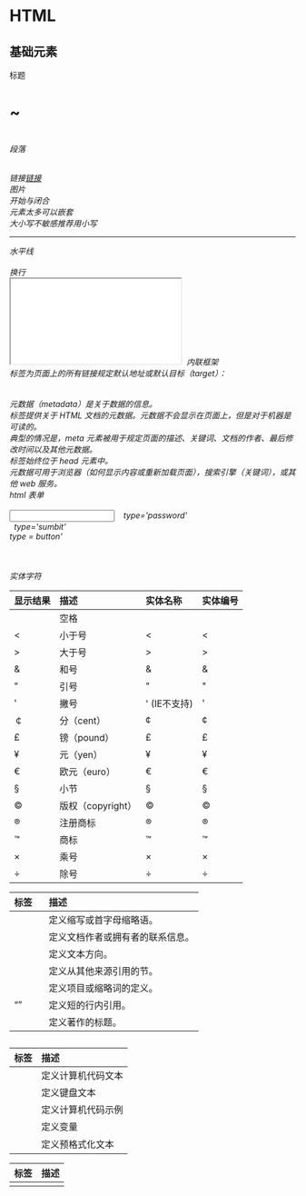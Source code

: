 # HTML

<a name="96049055"></a>
## 基础元素
标题 <h1>~<h6><br />段落<p><br />链接<a href="url">链接</a><br />图片 <imag src="图片地址" widht="" height="" /><br />开始与闭合<br />元素太多可以嵌套<br />大小写不敏感推荐用小写 

<hr/> 水平线<br /><br/> 换行<br /><iframe src="_URL_"></iframe>  内联框架<br /><base> 标签为页面上的所有链接规定默认地址或默认目标（target）：<br /><br /><br />元数据（metadata）是关于数据的信息。<br /><meta> 标签提供关于 HTML 文档的元数据。元数据不会显示在页面上，但是对于机器是可读的。<br />典型的情况是，meta 元素被用于规定页面的描述、关键词、文档的作者、最后修改时间以及其他元数据。<br /><meta> 标签始终位于 head 元素中。<br />元数据可用于浏览器（如何显示内容或重新加载页面），搜索引擎（关键词），或其他 web 服务。<br />html 表单<br /><form><br /><input type='text'<br />    type='password'<br />  type='sumbit'<br />type = button'<br />
<br /> <br /><form/><br />实体字符

| 显示结果 | 描述 | 实体名称 | 实体编号 |
| :--- | :--- | :--- | :--- |
|   | 空格 | &nbsp; | &#160; |
| < | 小于号 | &lt; | &#60; |
| > | 大于号 | &gt; | &#62; |
| & | 和号 | &amp; | &#38; |
| " | 引号 | &quot; | &#34; |
| ' | 撇号  | &apos; (IE不支持) | &#39; |
| ￠ | 分（cent） | &cent; | &#162; |
| £ | 镑（pound） | &pound; | &#163; |
| ¥ | 元（yen） | &yen; | &#165; |
| € | 欧元（euro） | &euro; | &#8364; |
| § | 小节 | &sect; | &#167; |
| © | 版权（copyright） | &copy; | &#169; |
| ® | 注册商标 | &reg; | &#174; |
| ™ | 商标 | &trade; | &#8482; |
| × | 乘号 | &times; | &#215; |
| ÷ | 除号 | &divide; | &#247; |

| 标签 | 描述 |
| :--- | :--- |
| <abbr> | 定义缩写或首字母缩略语。 |
| <address> | 定义文档作者或拥有者的联系信息。 |
| <bdo> | 定义文本方向。 |
| <blockquote> | 定义从其他来源引用的节。 |
| <dfn> | 定义项目或缩略词的定义。 |
| <q> | 定义短的行内引用。 |
| <cite> | 定义著作的标题。 |

<a name="d41d8cd9"></a>
## 
| 标签 | 描述 |
| :--- | :--- |
| <code> | 定义计算机代码文本 |
| <kbd> | 定义键盘文本 |
| <samp> | 定义计算机代码示例 |
| <var> | 定义变量 |
| <pre> | 定义预格式化文本 |


| 标签 | 描述 |
| :--- | :--- |
| [<style>](http://www.w3school.com.cn/tags/tag_style.asp) | 定义样式定义。 |
| [<link>](http://www.w3school.com.cn/tags/tag_link.asp) | 定义资源引用。 |
| [<div>](http://www.w3school.com.cn/tags/tag_div.asp) | 定义文档中的节或区域（块级）。 |
| [<span>](http://www.w3school.com.cn/tags/tag_span.asp) | 定义文档中的行内的小块或区域。 |
| [<font>](http://www.w3school.com.cn/tags/tag_font.asp) | 规定文本的字体、字体尺寸、字体颜色。不赞成使用。请使用样式。 |
| [<basefont>](http://www.w3school.com.cn/tags/tag_basefont.asp) | 定义基准字体。不赞成使用。请使用样式。 |
| [<center>](http://www.w3school.com.cn/tags/tag_center.asp) | 对文本进行水平居中。不赞成使用。请使用样式。 |


<a name="H5"></a>
## H5
H5 是html标记语言的最新版本<br />**`HTML5`的广义概念**：HTML5代表浏览器端技术的一个发展阶段。在这个阶段，浏览器的呈现技术得到了飞跃发展和广泛支持，它包括：HTML5、CSS3、Javascript API在内的一套技术组合。<br />`HTML5`不等于 `HTML next version`。`HTML5` 包含： `HTML`的升级版、`CSS`的升级版、`JavaScript API`的升级版。<br />**总结**：`HTML5`是新一代开发 **Web 富客户端**应用程序整体**解决方案**。包括：HTML5，CSS3，Javascript API在内的一套**技术组合**。<br />**富客户端**：具有很强的**交互性**和体验的客户端程序。比如说，浏览博客，是比较简单的客户端；一个在线听歌的网站、即时聊天网站就是富客户端。
<a name="5c7d61aa"></a>
### HTML5 的应用场景
列举几个HTML5 的应用场景：<br />（1）极具表现力的网页：内容简约而不简单。<br />（2）网页应用程序：
* 代替PC端的软件：iCloud、百度脑图、Office 365等。<br />
* APP端的网页：淘宝、京东、美团等。<br />
* 微信端：公众号、小程序等。<br />

（3）混合式本地应用。<br />（4）简单的游戏。
<a name="d41d8cd9-1"></a>
## 
h5常用的新语义标签<br /><header> 页眉<br /><nav> 导航栏<br /><section>  内容栏<br /><article>  章节栏<br /><aside> 侧栏<br /><footer> 页脚<br /><figure> 表示媒介内容分组

![image.png](https://intranetproxy.alipay.com/skylark/lark/0/2019/png/116060/1552379136212-93cd558e-6d1a-4d75-8eae-103052d91628.png#align=left&display=inline&height=479&name=image.png&originHeight=479&originWidth=816&size=43798&status=done&width=816)

h5 新增的表单类型
* `email` 只能输入email格式。自动带有验证功能。<br />
* `tel` 手机号码。<br />
* `url` 只能输入url格式。<br />
* `number` 只能输入数字。<br />
* `search` 搜索框<br />
* `range` 滑动条<br />
* `color` 拾色器<br />
* `time` 时间<br />
* `date` 日期。<br />
* `--datetime` 时间日期<br />
* `month` 月份<br />
* `week` 星期

表单元素<br /><datalist><br />表单属性
* `placeholder` 占位符（提示文字）<br />
* `autofocus` 自动获取焦点<br />
* `multiple` 文件上传多选或多个邮箱地址<br />
* `autocomplete` 自动完成（填充的）。on 开启（默认），off 取消。用于表单元素，也可用于表单自身(on/off)<br />
* `form` 指定表单项属于哪个form，处理复杂表单时会需要<br />
* `novalidate` 关闭默认的验证功能（只能加给form）<br />
* `required` 表示必填项<br />
* `pattern` 自定义正则，验证表单。

表单事件
* `oninput()`：用户输入内容时触发，可用于输入字数统计。<br />
* `oninvalid()`：验证不通过时触发。比如，如果验证不通过时，想弹出一段提示文字，就可以用到它。<br />

多媒体

音频  <audio><br />  <audio src="music/yinyue.mp3" autoplay controls> </audio><br />我们可以通过附加属性，来更友好地控制音频的播放，如：
* `autoplay` 自动播放。写成`autoplay` 或者 `autoplay = ""`，都可以。<br />
* `controls` 控制条。（建议把这个选项写上，不然都看不到控件在哪里）<br />
* `loop` 循环播放。<br />
* `preload` 预加载 同时设置 autoplay 时，此属性将失效。

<!--推荐的兼容写法：--><br /><audio controls loop><br />    <source src="music/yinyue.mp3"/><br />
    <source src="music/yinyue.ogg"/><br />    <source src="music/yinyue.wav"/><br />    抱歉，你的浏览器暂不支持此音频格式
</audio>

视频  <video><br />  <video src="video/movie.mp4" controls autoplay></video><br />我们可以通过附加属性，来更友好地控制视频的播放，如：
* `autoplay` 自动播放。写成`autoplay` 或者 `autoplay = ""`，都可以。<br />
* `controls` 控制条。（建议把这个选项写上，不然都看不到控件在哪里）<br />
* `loop` 循环播放。<br />
* `preload` 预加载 同时设置 autoplay 时，此属性将失效。<br />
* `width`：设置播放窗口宽度。<br />
* `height`：设置播放窗口的高度。<br />

兼容性写法 <br /><video controls autoplay><br />        <source src="video/movie.mp4"/><br />        <source src="video/movie.ogg"/><br />
        <source src="video/movie.webm"/><br />
        抱歉，不支持此视频
    </video>







<br />
<br />


